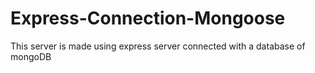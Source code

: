 # Express-Connection-Mongoose
This server is made using express server connected with a database of mongoDB
